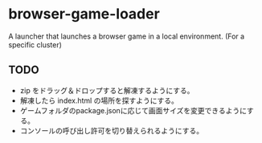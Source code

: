 # browser-game-loader

A launcher that launches a browser game in a local environment. (For a specific cluster)

## TODO

- zip をドラッグ＆ドロップすると解凍するようにする。
- 解凍したら index.html の場所を探すようにする。
- ゲームフォルダのpackage.jsonに応じて画面サイズを変更できるようにする。
- コンソールの呼び出し許可を切り替えられるようにする。
